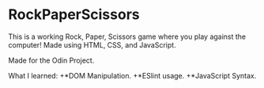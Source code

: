 # RockPaperScissors
This is a working Rock, Paper, Scissors game where you play against the computer! Made using HTML, CSS, and JavaScript.

Made for the Odin Project.


What I learned:
+*DOM Manipulation.
+*ESlint usage.
+*JavaScript Syntax.

